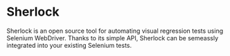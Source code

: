 # Sherlock

Sherlock is an open source tool for automating visual regression tests using Selenium WebDriver. Thanks to its simple API, Sherlock can be semeassly integrated into your existing Selenium tests.
